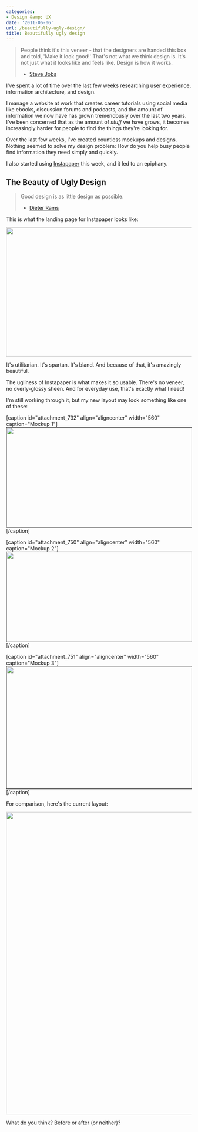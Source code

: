 ```yaml
---
categories:
- Design &amp; UX
date: '2011-06-06'
url: /beautifully-ugly-design/
title: Beautifully ugly design
---
```


<blockquote>People think it's this veneer - that the designers are handed this box and told, 'Make it look good!' That's not what we think design is. It's not just what it looks like and feels like. Design is how it works.

- <a href="http://en.wikiquote.org/wiki/Steve_Jobs">Steve Jobs</a></blockquote>

I've spent a lot of time over the last few weeks researching user experience, information architecture, and design.

I manage a website at work that creates career tutorials using social media like ebooks, discussion forums and podcasts, and the amount of information we now have has grown tremendously over the last two years. I've been concerned that as the amount of <em>stuff</em> we have grows, it becomes increasingly harder for people to find the things they're looking for.

Over the last few weeks, I've created countless mockups and designs. Nothing seemed to solve my design problem: How do you help busy people find information they need simply and quickly.

I also started using <a href="http://www.instapaper.com/">Instapaper</a> this week, and it led to an epiphany.
<!--more-->
<h2>The Beauty of Ugly Design</h2>

<blockquote>Good design is as little design as possible.

- <a href="http://www.vitsoe.com/en/gb/about/dieterrams/gooddesign">Dieter Rams</a></blockquote>

This is what the landing page for Instapaper looks like:

<img src="https://gomakethings.com/wp-content/uploads/2011/06/Instapaper-510x350.png" alt="" title="Instapaper" width="510" height="350" class="aligncenter size-medium wp-image-731" />

It's utilitarian. It's spartan. It's bland. And because of that, it's amazingly beautiful.

The ugliness of Instapaper is what makes it so usable. There's no veneer, no overly-glossy sheen. And for everyday use, that's exactly what I need!

I'm still working through it, but my new layout may look something like one of these:

[caption id="attachment_732" align="aligncenter" width="560" caption="Mockup 1"]<img style="border: 1px solid black;" src="https://gomakethings.com/wp-content/uploads/2011/06/career-center-mockup-560x271.png" alt="" title="career-center-mockup" width="560" height="271" class="size-medium wp-image-732" />[/caption]

[caption id="attachment_750" align="aligncenter" width="560" caption="Mockup 2"]<img style="border: 1px solid black;" src="https://gomakethings.com/wp-content/uploads/2011/06/mock-up-2-560x244.png" alt="" title="mock-up-2" width="560" height="244" class="size-medium wp-image-750" />[/caption]

[caption id="attachment_751" align="aligncenter" width="560" caption="Mockup 3"]<img style="border: 1px solid black;" src="https://gomakethings.com/wp-content/uploads/2011/06/mock-up-3-560x332.png" alt="" title="mock-up-3" width="560" height="332" class="size-medium wp-image-751" />[/caption]

For comparison, here's the current layout:

<img src="https://gomakethings.com/wp-content/uploads/2011/06/career-center-2.png" alt="" title="career-center-2" width="560" height="821" class="aligncenter size-full wp-image-740" />

What do you think? Before or after (or neither)?